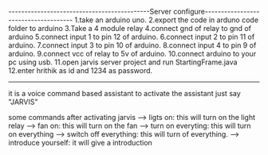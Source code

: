 --------------------------------------------Server configure-------------------------------------
1.take an arduino uno.
2.export the code in arduno code folder to arduino
3.Take a 4 module relay
4.connect gnd of relay to gnd of arduino
5.connect input 1 to pin 12 of arduino.
6.connect input 2 to pin 11 of arduino.
7.connect input 3 to pin 10 of arduino.
8.connect input 4 to pin 9 of arduino.
9.connect vcc of relay to 5v of arduino.
10.connect arduino to your pc using usb.
11.open jarvis server project and run StartingFrame.java
12.enter hrithik as id and 1234 as password.

--------------------------------------------------------------------------------------------------
it is a voice command based assistant to activate the assistant just say "JARVIS"

some commands after activating jarvis
--> ligts on: this will turn on the light relay
--> fan on: this will turn on the fan
--> turn on everyting: this will turn on everything
--> switch off everything: this will turn of everything.
--> introduce yourself: it will give a introduction

